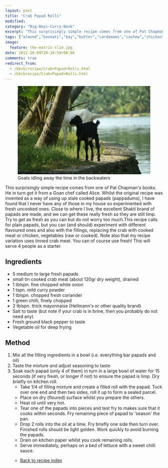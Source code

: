 ```yaml
---
layout: post
title: "Crab Papad Rolls"
modified:
category: "Big-Boys-Curry-Book"
excerpt: "This surprisingly simple recipe comes from one of Pat Chapman's books</a>.  He in turn got"
tags: ["almond","basmati","bay","butter","cardomoms","cashew","chicken","cinnamon","cloves","cumin","ghee","lamb","mace","nuts","pepper","rice","saffron","turmeric"]
image:
  feature: the-matrix-slim.jpg
date: 2011-10-09T20:34:59+00:00
comments: true
redirect_from: 
  - /bbcb/recipe/Crab+Papad+Rolls.html
  - /bbcbrecipe/Crab+Papad+Rolls.html
---
```


<figure>
	<a href="/images/bbcb/pict2263.jpg" alt="Kerala, India" title="Kerala, India &#169; Ashley Kitson 12/09/2011"><img src="/images/bbcb/pict2263.jpg"/></a>
	<figcaption>Goats idling away the time in the backwaters</figcaption>
</figure>

This surprisingly simple recipe comes from one of Pat Chapman's books</a>.  He in turn got it from a Goan chef called Alice.  Whilst the original recipe was invented as a way of using up stale cooked papads (pappadums), I have found that I never have any of those in my house so experimented with fresh uncooked ones.  Close to where I live, the excellent Shakti brand of papads are made, and we can get these really fresh so they are still limp.  Try to get as fresh as you can but do not worry too much.This recipe calls for plain papads, but you can (and should) experiment with different flavoured ones and also with the fillings, replacing the crab with cooked meat or chicken, vegetables (raw or cooked).  Note also that my recipe variation uses tinned crab meat.  You can of course use fresh! This will serve 4 people as a starter
        
## Ingredients
        
<ul><li>5 medium to large fresh papads</li><li>small tin cooked crab meat (about 120gr dry weight), drained</li><li>1 tblspn. fine chopped white onion</li><li>1 tspn. mild curry powder</li><li>1 tblspn. chopped fresh coriander</li><li>1 green chilli, finely chopped</li><li>2 tblspn. thick mayonnaise (Hellmann's or other quality brand)</li><li>Salt to taste (but note if your crab is in brine, then you probably do not need any)</li><li>Fresh ground black pepper to taste</li><li>Vegetable oil for deep frying</li></ul>
        
## Method

<ol><li>Mix all the filling ingredients in a bowl (i.e. everything bar papads and oil)</li><li>Taste the mixture and adjust seasoning to taste</li><li>Soak each papad (only 4 of them) in turn in a large bowl of water for 15 seconds (if very fresh, or longer if not) to ensure the papad is limp.  Dry briefly on kitchen roll.<ul><li>Take 1/4 of filling mixture and create a filled roll with the papad. Tuck over one end and then two sides, roll it up to form a sealed parcel.</li><li>Place on dry (floured) surface whilst you prepare the others.</li></li><li>Heat oil until very hot.</li><li>Tear one of the papads into pieces and test fry to makes sure that it cooks within seconds.  Fry remaining piece of papad to 'season' the pan.</li><li>Drop 2 rolls into the oil at a time.  Fry briefly one side then turn over. Finished rolls should be light golden.  Work quickly to avoid burning the papads.</li><li>Drain on kitchen paper whilst you cook remaining rolls.</li><li>Serve immediately, perhaps on a bed of lettuce with a sweet chilli sauce.</li><li>   

<a href="/bbcb">Back to recipe index</a>      